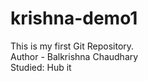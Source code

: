 # krishna-demo1
This is my first Git Repository.
<br>
Author - Balkrishna Chaudhary
<br>
Studied: Hub it

